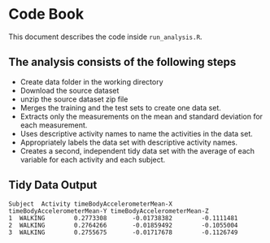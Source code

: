 # Code Book

This document describes the code inside `run_analysis.R`.

## The analysis consists of the following steps

* Create data folder in the working directory
* Download the source dataset
* unzip the source dataset zip file
* Merges the training and the test sets to create one data set.
* Extracts only the measurements on the mean and standard deviation for each measurement.
* Uses descriptive activity names to name the activities in the data set.
* Appropriately labels the data set with descriptive activity names.
* Creates a second, independent tidy data set with the average of each variable for each activity and each subject. 


## Tidy Data Output
    Subject  Activity timeBodyAccelerometerMean-X timeBodyAccelerometerMean-Y timeBodyAccelerometerMean-Z
    1  WALKING        0.2773308       -0.01738382        -0.1111481
    2  WALKING        0.2764266       -0.01859492        -0.1055004
    3  WALKING        0.2755675       -0.01717678        -0.1126749



